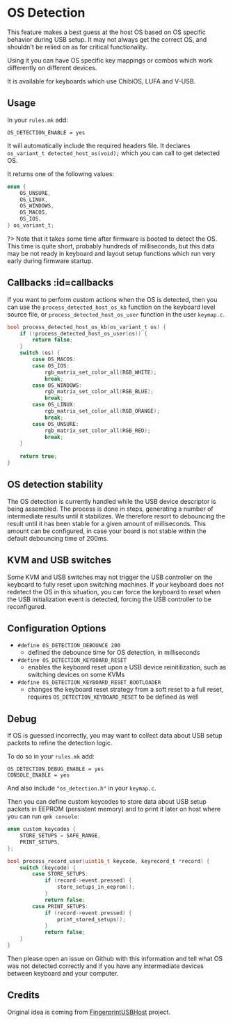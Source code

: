 # OS Detection

This feature makes a best guess at the host OS based on OS specific behavior during USB setup.  It may not always get the correct OS, and shouldn't be relied on as for critical functionality.

Using it you can have OS specific key mappings or combos which work differently on different devices.

It is available for keyboards which use ChibiOS, LUFA and V-USB.

## Usage

In your `rules.mk` add:

```make
OS_DETECTION_ENABLE = yes
```

It will automatically include the required headers file.
It declares `os_variant_t detected_host_os(void);` which you can call to get detected OS.

It returns one of the following values:

```c
enum {
    OS_UNSURE,
    OS_LINUX,
    OS_WINDOWS,
    OS_MACOS,
    OS_IOS,
} os_variant_t;
```

?> Note that it takes some time after firmware is booted to detect the OS.
This time is quite short, probably hundreds of milliseconds, but this data may be not ready in keyboard and layout setup functions which run very early during firmware startup.

## Callbacks :id=callbacks

If you want to perform custom actions when the OS is detected, then you can use the `process_detected_host_os_kb` function on the keyboard level source file, or `process_detected_host_os_user` function in the user `keymap.c`.

```c
bool process_detected_host_os_kb(os_variant_t os) {
    if (!process_detected_host_os_user(os)) {
        return false;
    }
    switch (os) {
        case OS_MACOS:
        case OS_IOS:
            rgb_matrix_set_color_all(RGB_WHITE);
            break;
        case OS_WINDOWS:
            rgb_matrix_set_color_all(RGB_BLUE);
            break;
        case OS_LINUX:
            rgb_matrix_set_color_all(RGB_ORANGE);
            break;
        case OS_UNSURE:
            rgb_matrix_set_color_all(RGB_RED);
            break;
    }
    
    return true;
}
```

## OS detection stability

The OS detection is currently handled while the USB device descriptor is being assembled. 
The process is done in steps, generating a number of intermediate results until it stabilizes.
We therefore resort to debouncing the result until it has been stable for a given amount of milliseconds.
This amount can be configured, in case your board is not stable within the default debouncing time of 200ms.

## KVM and USB switches

Some KVM and USB switches may not trigger the USB controller on the keyboard to fully reset upon switching machines.
If your keyboard does not redetect the OS in this situation, you can force the keyboard to reset when the USB initialization event is detected, forcing the USB controller to be reconfigured.

## Configuration Options

* `#define OS_DETECTION_DEBOUNCE 200`
  * defined the debounce time for OS detection, in milliseconds
* `#define OS_DETECTION_KEYBOARD_RESET`
  * enables the keyboard reset upon a USB device reinitilization, such as switching devices on some KVMs
* `#define OS_DETECTION_KEYBOARD_RESET_BOOTLOADER`
  * changes the keyboard reset strategy from a soft reset to a full reset, requires `OS_DETECTION_KEYBOARD_RESET` to be defined as well

## Debug

If OS is guessed incorrectly, you may want to collect data about USB setup packets to refine the detection logic.

To do so in your `rules.mk` add:

```make
OS_DETECTION_DEBUG_ENABLE = yes
CONSOLE_ENABLE = yes
```

And also include `"os_detection.h"` in your `keymap.c`.

Then you can define custom keycodes to store data about USB setup packets in EEPROM (persistent memory) and to print it later on host where you can run `qmk console`:

```c
enum custom_keycodes {
    STORE_SETUPS = SAFE_RANGE,
    PRINT_SETUPS,
};

bool process_record_user(uint16_t keycode, keyrecord_t *record) {
    switch (keycode) {
        case STORE_SETUPS:
            if (record->event.pressed) {
                store_setups_in_eeprom();
            }
            return false;
        case PRINT_SETUPS:
            if (record->event.pressed) {
                print_stored_setups();
            }
            return false;
    }
}
```

Then please open an issue on Github with this information and tell what OS was not detected correctly and if you have any intermediate devices between keyboard and your computer.


## Credits

Original idea is coming from [FingerprintUSBHost](https://github.com/keyboardio/FingerprintUSBHost) project.
